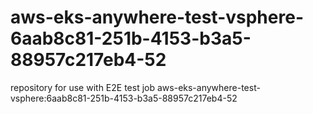 # aws-eks-anywhere-test-vsphere-6aab8c81-251b-4153-b3a5-88957c217eb4-52
repository for use with E2E test job aws-eks-anywhere-test-vsphere:6aab8c81-251b-4153-b3a5-88957c217eb4-52
